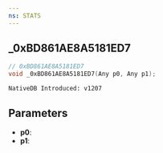 ```yaml
---
ns: STATS
---
```

## _0xBD861AE8A5181ED7

```c
// 0xBD861AE8A5181ED7
void _0xBD861AE8A5181ED7(Any p0, Any p1);
```

```
NativeDB Introduced: v1207
```

## Parameters
* **p0**:
* **p1**:
